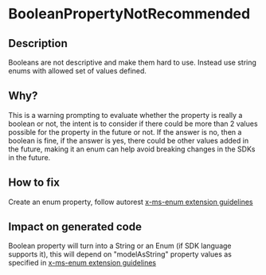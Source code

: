 # BooleanPropertyNotRecommended

## Description

Booleans are not descriptive and make them hard to use. Instead use string enums with allowed set of values defined.

## Why?

This is a warning prompting to evaluate whether the property is really a boolean or not, the intent is to consider if there could be more than 2 values possible for the property in the future or not. If the answer is no, then a boolean is fine, if the answer is yes, there could be other values added in the future, making it an enum can help avoid breaking changes in the SDKs in the future.

## How to fix

Create an enum property, follow autorest [x-ms-enum extension guidelines](https://github.com/Azure/autorest/blob/main/docs/extensions/readme.md#x-ms-enum)

## Impact on generated code

Boolean property will turn into a String or an Enum (if SDK language supports it), this will depend on "modelAsString" property values as specified in [x-ms-enum extension guidelines](https://github.com/Azure/autorest/blob/main/docs/extensions/readme.md#x-ms-enum)
